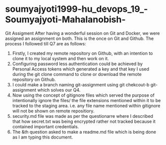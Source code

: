 # soumyajyoti1999-hu_devops_19_-Soumyajyoti-Mahalanobish-
Git Assigment
After having a wonderful session on Git and Docker, we were assigned an assignment on both. This is the once on Git and Github.
The process I followed till Q7 are as follows:
1. Firstly, I created my remote repository on Github, with an intention to clone it to my local system and then work on it.
2. Configuring password less authentication could be achieved by Personal Access tokens which generated a key and that key 
   I used during the git clone command to clone or download the remote repository on Github.
3. I could make a branch naming git-assignment using git chekcout-b git-assignment which solves our Q4.
4. Now using the concept of gitignore files which served the purpose of intentionally ignore the files/ the file extensions 
   mentioned within it to be tracked to the staging area. i.e. any file name mentioned within gitignore will not be shown on remote repositiory.
5. security.md file was made as per the questionarre where I described that how secret.txt was being encrypted rather not tracked because it contained 
   important credentials.
6. The &th question asked to make a readme.md file which is being done as I am typing this document.

